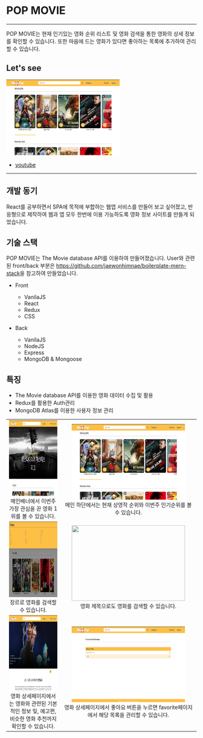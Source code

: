# POP MOVIE
***
POP MOVIE는 현재 인기있는 영화 순위 리스트 및 영화 검색을 통한 영화의 상세 정보를 확인할 수 있습니다. 또한 마음에 드는 영화가 있다면 좋아하는 목록에 추가하여 관리할 수 있습니다. 


## Let's see
<img src="/README.assets/asset2.png"  width="300px" height="200px">

* [youtube](https://youtu.be/BaQYYrIMfUw)

***

## 개발 동기
React를 공부하면서 SPA에 목적에 부합하는 웹앱 서비스를 만들어 보고 싶어졌고, 반응형으로 제작하여 웹과 앱 모두 한번에 이용 가능하도록 영화 정보 사이트를 만들게 되었습니다.

## 기술 스택

POP MOVIE는 The Movie database API를 이용하여 만들어졌습니다.
User와 관련된 front/back 부분은 <https://github.com/jaewonhimnae/boilerplate-mern-stack>을 참고하여 만들었습니다.

+ Front
  - VanilaJS
  - React
  - Redux
  - CSS
  
+ Back
  - VanilaJS
  - NodeJS
  - Express
  - MongoDB & Mongoose

## 특징
- The Movie database API를 이용한 영화 데이터 수집 및 활용
- Redux를 활용한 Auth관리
- MongoDB Atlas를 이용한 사용자 정보 관리

|||
|:---:|:---:|
| <img src="/README.assets/asset1.png"  width="300px" height="200px"><br>메인배너에서 이번주 가장 관심을 끈 영화 1위를 볼 수 있습니다.<br>|<img src="/README.assets/asset2.png"  width="300px" height="200px"><br>메인 하단에서는 현재 상영작 순위와 이번주 인기순위를 볼 수 있습니다.|
|<img src="/README.assets/asset3.png"  width="300px" height="200px"><br>장르로 영화를 검색할 수 있습니다.<br>|<img src="/README.assets/asset4.png"  width="300px" height="200px"><br>영화 제목으로도 영화를 검색할 수 있습니다.|
|<img src="/README.assets/asset5.png"  width="300px" height="200px"><br>영화 상세페이지에서는 영화와 관련된 기본적인 정보 및, 예고편, 비슷한 영화 추천까지 확인할 수 있습니다.<br>|<img src="/README.assets/asset6.png"  width="300px" height="200px"><br>영화 상세페이지에서 좋아요 버튼을 누르면 favorite페이지에서 해당 목록을 관리할 수 있습니다.|